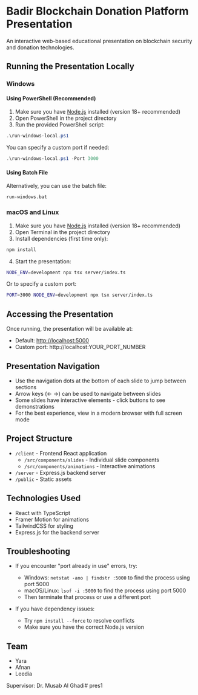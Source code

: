 # Badir Blockchain Donation Platform Presentation

An interactive web-based educational presentation on blockchain security and donation technologies.

## Running the Presentation Locally

### Windows

#### Using PowerShell (Recommended)

1. Make sure you have [Node.js](https://nodejs.org/) installed (version 18+ recommended)
2. Open PowerShell in the project directory
3. Run the provided PowerShell script:

```powershell
.\run-windows-local.ps1
```

You can specify a custom port if needed:

```powershell
.\run-windows-local.ps1 -Port 3000
```

#### Using Batch File

Alternatively, you can use the batch file:

```
run-windows.bat
```

### macOS and Linux

1. Make sure you have [Node.js](https://nodejs.org/) installed (version 18+ recommended)
2. Open Terminal in the project directory
3. Install dependencies (first time only):

```bash
npm install
```

4. Start the presentation:

```bash
NODE_ENV=development npx tsx server/index.ts
```

Or to specify a custom port:

```bash
PORT=3000 NODE_ENV=development npx tsx server/index.ts
```

## Accessing the Presentation

Once running, the presentation will be available at:

- Default: [http://localhost:5000](http://localhost:5000)
- Custom port: http://localhost:YOUR_PORT_NUMBER

## Presentation Navigation

- Use the navigation dots at the bottom of each slide to jump between sections
- Arrow keys (← →) can be used to navigate between slides
- Some slides have interactive elements - click buttons to see demonstrations
- For the best experience, view in a modern browser with full screen mode

## Project Structure

- `/client` - Frontend React application
  - `/src/components/slides` - Individual slide components
  - `/src/components/animations` - Interactive animations
- `/server` - Express.js backend server
- `/public` - Static assets

## Technologies Used

- React with TypeScript
- Framer Motion for animations
- TailwindCSS for styling
- Express.js for the backend server

## Troubleshooting

- If you encounter "port already in use" errors, try:
  - Windows: `netstat -ano | findstr :5000` to find the process using port 5000
  - macOS/Linux: `lsof -i :5000` to find the process using port 5000
  - Then terminate that process or use a different port

- If you have dependency issues:
  - Try `npm install --force` to resolve conflicts
  - Make sure you have the correct Node.js version

## Team

- Yara
- Afnan
- Leedia

Supervisor: Dr. Musab Al Ghadi#   p r e s 1  
 
